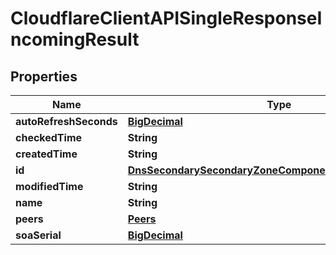 # CloudflareClientAPISingleResponseIncomingResult

## Properties
Name | Type | Description | Notes
------------ | ------------- | ------------- | -------------
**autoRefreshSeconds** | [**BigDecimal**](BigDecimal.md) |  |  [optional]
**checkedTime** | **String** |  |  [optional]
**createdTime** | **String** |  |  [optional]
**id** | [**DnsSecondarySecondaryZoneComponentsSchemasIdentifier**](DnsSecondarySecondaryZoneComponentsSchemasIdentifier.md) |  |  [optional]
**modifiedTime** | **String** |  |  [optional]
**name** | **String** |  |  [optional]
**peers** | [**Peers**](Peers.md) |  |  [optional]
**soaSerial** | [**BigDecimal**](BigDecimal.md) |  |  [optional]
